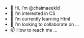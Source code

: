 - 👋 Hi, I’m @chaimaeekld
- 👀 I’m interested in CS
- 🌱 I’m currently learning Html
- 💞️ I’m looking to collaborate on ...
- 📫 How to reach me ...

<!---
chaimaeekld/chaimaeekld is a ✨ special ✨ repository because its `README.md` (this file) appears on your GitHub profile.
You can click the Preview link to take a look at your changes.
--->
